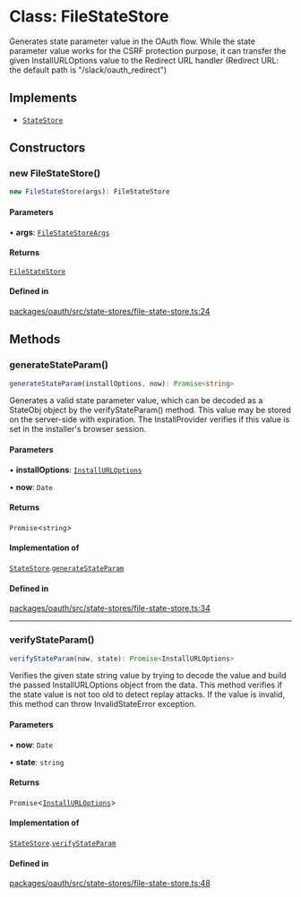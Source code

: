 # Class: FileStateStore

Generates state parameter value in the OAuth flow.
While the state parameter value works for the CSRF protection purpose,
it can transfer the given InstallURLOptions value to the Redirect URL handler
(Redirect URL: the default path is "/slack/oauth_redirect")

## Implements

- [`StateStore`](../interfaces/StateStore.md)

## Constructors

### new FileStateStore()

```ts
new FileStateStore(args): FileStateStore
```

#### Parameters

• **args**: [`FileStateStoreArgs`](../interfaces/FileStateStoreArgs.md)

#### Returns

[`FileStateStore`](FileStateStore.md)

#### Defined in

[packages/oauth/src/state-stores/file-state-store.ts:24](https://github.com/slackapi/node-slack-sdk/blob/c15385ef93ccdde9702f52f7d1f445999203d794/packages/oauth/src/state-stores/file-state-store.ts#L24)

## Methods

### generateStateParam()

```ts
generateStateParam(installOptions, now): Promise<string>
```

Generates a valid state parameter value, which can be decoded as a StateObj object
by the verifyStateParam() method. This value may be stored on the server-side with expiration.
The InstallProvider verifies if this value is set in the installer's browser session.

#### Parameters

• **installOptions**: [`InstallURLOptions`](../interfaces/InstallURLOptions.md)

• **now**: `Date`

#### Returns

`Promise`\<`string`\>

#### Implementation of

[`StateStore`](../interfaces/StateStore.md).[`generateStateParam`](../interfaces/StateStore.md#generatestateparam)

#### Defined in

[packages/oauth/src/state-stores/file-state-store.ts:34](https://github.com/slackapi/node-slack-sdk/blob/c15385ef93ccdde9702f52f7d1f445999203d794/packages/oauth/src/state-stores/file-state-store.ts#L34)

***

### verifyStateParam()

```ts
verifyStateParam(now, state): Promise<InstallURLOptions>
```

Verifies the given state string value by trying to decode the value and
build the passed InstallURLOptions object from the data.
This method verifies if the state value is not too old to detect replay attacks.
If the value is invalid, this method can throw InvalidStateError exception.

#### Parameters

• **now**: `Date`

• **state**: `string`

#### Returns

`Promise`\<[`InstallURLOptions`](../interfaces/InstallURLOptions.md)\>

#### Implementation of

[`StateStore`](../interfaces/StateStore.md).[`verifyStateParam`](../interfaces/StateStore.md#verifystateparam)

#### Defined in

[packages/oauth/src/state-stores/file-state-store.ts:48](https://github.com/slackapi/node-slack-sdk/blob/c15385ef93ccdde9702f52f7d1f445999203d794/packages/oauth/src/state-stores/file-state-store.ts#L48)
